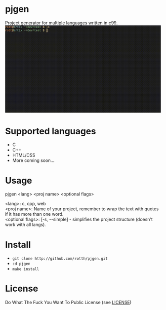 # pjgen
Project generator for multiple languages written in c99.
![gif](pjgen.gif)

# Supported languages
* C  
* C++  
* HTML/CSS  
* More coming soon...  

# Usage
pjgen \<lang\> \<proj name\> \<optional flags\>  

\<lang\>:             c, cpp, web  
\<proj name\>:        Name of your project, remember to wrap the text with quotes if it has more than one word.  
\<optional flags\>:   \[-s, --simple\] - simplifies the project structure (doesn't work with all langs).  

# Install
* ```git clone http://github.com/rotth/pjgen.git```  
* ```cd pjgen```  
* ```make install```

# License
Do What The Fuck You Want To Public License (see [LICENSE](./LICENSE))
